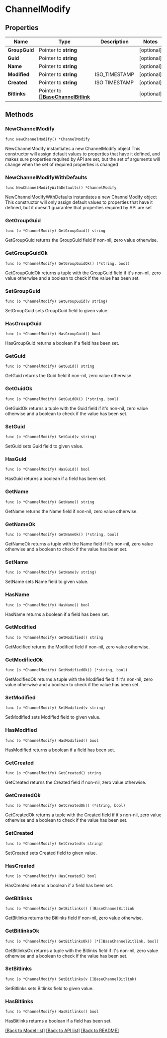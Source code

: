 # ChannelModify

## Properties

Name | Type | Description | Notes
------------ | ------------- | ------------- | -------------
**GroupGuid** | Pointer to **string** |  | [optional] 
**Guid** | Pointer to **string** |  | [optional] 
**Name** | Pointer to **string** |  | [optional] 
**Modified** | Pointer to **string** | ISO_TIMESTAMP | [optional] 
**Created** | Pointer to **string** | ISO TIMESTAMP | [optional] 
**Bitlinks** | Pointer to [**[]BaseChannelBitlink**](BaseChannelBitlink.md) |  | [optional] 

## Methods

### NewChannelModify

`func NewChannelModify() *ChannelModify`

NewChannelModify instantiates a new ChannelModify object
This constructor will assign default values to properties that have it defined,
and makes sure properties required by API are set, but the set of arguments
will change when the set of required properties is changed

### NewChannelModifyWithDefaults

`func NewChannelModifyWithDefaults() *ChannelModify`

NewChannelModifyWithDefaults instantiates a new ChannelModify object
This constructor will only assign default values to properties that have it defined,
but it doesn't guarantee that properties required by API are set

### GetGroupGuid

`func (o *ChannelModify) GetGroupGuid() string`

GetGroupGuid returns the GroupGuid field if non-nil, zero value otherwise.

### GetGroupGuidOk

`func (o *ChannelModify) GetGroupGuidOk() (*string, bool)`

GetGroupGuidOk returns a tuple with the GroupGuid field if it's non-nil, zero value otherwise
and a boolean to check if the value has been set.

### SetGroupGuid

`func (o *ChannelModify) SetGroupGuid(v string)`

SetGroupGuid sets GroupGuid field to given value.

### HasGroupGuid

`func (o *ChannelModify) HasGroupGuid() bool`

HasGroupGuid returns a boolean if a field has been set.

### GetGuid

`func (o *ChannelModify) GetGuid() string`

GetGuid returns the Guid field if non-nil, zero value otherwise.

### GetGuidOk

`func (o *ChannelModify) GetGuidOk() (*string, bool)`

GetGuidOk returns a tuple with the Guid field if it's non-nil, zero value otherwise
and a boolean to check if the value has been set.

### SetGuid

`func (o *ChannelModify) SetGuid(v string)`

SetGuid sets Guid field to given value.

### HasGuid

`func (o *ChannelModify) HasGuid() bool`

HasGuid returns a boolean if a field has been set.

### GetName

`func (o *ChannelModify) GetName() string`

GetName returns the Name field if non-nil, zero value otherwise.

### GetNameOk

`func (o *ChannelModify) GetNameOk() (*string, bool)`

GetNameOk returns a tuple with the Name field if it's non-nil, zero value otherwise
and a boolean to check if the value has been set.

### SetName

`func (o *ChannelModify) SetName(v string)`

SetName sets Name field to given value.

### HasName

`func (o *ChannelModify) HasName() bool`

HasName returns a boolean if a field has been set.

### GetModified

`func (o *ChannelModify) GetModified() string`

GetModified returns the Modified field if non-nil, zero value otherwise.

### GetModifiedOk

`func (o *ChannelModify) GetModifiedOk() (*string, bool)`

GetModifiedOk returns a tuple with the Modified field if it's non-nil, zero value otherwise
and a boolean to check if the value has been set.

### SetModified

`func (o *ChannelModify) SetModified(v string)`

SetModified sets Modified field to given value.

### HasModified

`func (o *ChannelModify) HasModified() bool`

HasModified returns a boolean if a field has been set.

### GetCreated

`func (o *ChannelModify) GetCreated() string`

GetCreated returns the Created field if non-nil, zero value otherwise.

### GetCreatedOk

`func (o *ChannelModify) GetCreatedOk() (*string, bool)`

GetCreatedOk returns a tuple with the Created field if it's non-nil, zero value otherwise
and a boolean to check if the value has been set.

### SetCreated

`func (o *ChannelModify) SetCreated(v string)`

SetCreated sets Created field to given value.

### HasCreated

`func (o *ChannelModify) HasCreated() bool`

HasCreated returns a boolean if a field has been set.

### GetBitlinks

`func (o *ChannelModify) GetBitlinks() []BaseChannelBitlink`

GetBitlinks returns the Bitlinks field if non-nil, zero value otherwise.

### GetBitlinksOk

`func (o *ChannelModify) GetBitlinksOk() (*[]BaseChannelBitlink, bool)`

GetBitlinksOk returns a tuple with the Bitlinks field if it's non-nil, zero value otherwise
and a boolean to check if the value has been set.

### SetBitlinks

`func (o *ChannelModify) SetBitlinks(v []BaseChannelBitlink)`

SetBitlinks sets Bitlinks field to given value.

### HasBitlinks

`func (o *ChannelModify) HasBitlinks() bool`

HasBitlinks returns a boolean if a field has been set.


[[Back to Model list]](../README.md#documentation-for-models) [[Back to API list]](../README.md#documentation-for-api-endpoints) [[Back to README]](../README.md)



